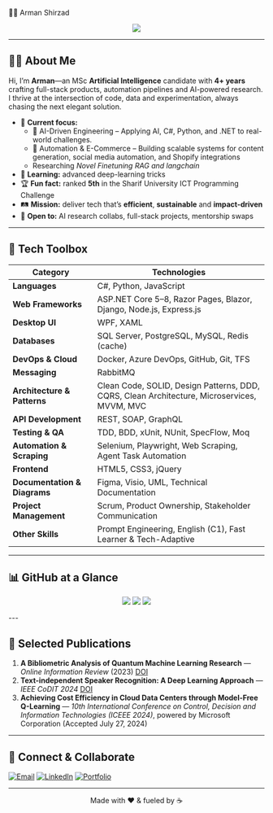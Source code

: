 👨‍💻 Arman Shirzad  

<p align="center">
  <img src="https://readme-typing-svg.demolab.com?font=Fira+Code&pause=800&center=true&vCenter=true&repeat=false&width=550&lines=Software+Engineer+%7C+AI+Researcher+%7C+R%26D+Specialist;Building+solutions+that+matter+%F0%9F%9A%80"/>
</p>

---

## 🧑‍🚀 About Me

Hi, I’m **Arman**—an MSc **Artificial Intelligence** candidate with **4+ years** crafting full-stack products, automation pipelines and AI-powered research. I thrive at the intersection of code, data and experimentation, always chasing the next elegant solution.

* 🔭 **Current focus:**
  * 🧠 AI-Driven Engineering – Applying AI, C#, Python, and .NET to real-world challenges.
  * 🤖 Automation & E-Commerce – Building scalable systems for content generation, social media automation, and Shopify integrations
  * Researching *Novel Finetuning RAG and langchain*
* 🌱 **Learning:** advanced deep-learning tricks
* 🏆 **Fun fact:** ranked **5th** in the Sharif University ICT Programming Challenge
* 🛤 **Mission:** deliver tech that’s **efficient**, **sustainable** and **impact-driven**
* 🤝 **Open to:** AI research collabs, full-stack projects, mentorship swaps
---

## 🧰 Tech Toolbox

| Category               | Technologies |
|------------------------|--------------|
| **Languages**          | C#, Python, JavaScript |
| **Web Frameworks**     | ASP.NET Core 5–8, Razor Pages, Blazor, Django, Node.js, Express.js |
| **Desktop UI**         | WPF, XAML |
| **Databases**          | SQL Server, PostgreSQL, MySQL, Redis (cache) |
| **DevOps & Cloud**     | Docker, Azure DevOps, GitHub, Git, TFS |
| **Messaging**          | RabbitMQ |
| **Architecture & Patterns** | Clean Code, SOLID, Design Patterns, DDD, CQRS, Clean Architecture, Microservices, MVVM, MVC |
| **API Development**    | REST, SOAP, GraphQL |
| **Testing & QA**       | TDD, BDD, xUnit, NUnit, SpecFlow, Moq |
| **Automation & Scraping** | Selenium, Playwright, Web Scraping, Agent Task Automation |
| **Frontend**           | HTML5, CSS3, jQuery |
| **Documentation & Diagrams** | Figma, Visio, UML, Technical Documentation |
| **Project Management** | Scrum, Product Ownership, Stakeholder Communication |
| **Other Skills**       | Prompt Engineering, English (C1), Fast Learner & Tech-Adaptive |

---

## 📊 GitHub at a Glance

<p align="center">
  <img src="https://github-readme-stats.vercel.app/api?username=ArmanShirzad&show_icons=true&include_all_commits=true&count_private=true&theme=radical&custom_title=Arman's%20GitHub%20Stats"/>
  <img src="https://github-readme-streak-stats.herokuapp.com/?user=ArmanShirzad&theme=radical"/>
  <img src="https://github-readme-stats.vercel.app/api/top-langs/?username=ArmanShirzad&layout=compact&hide_progress=true&theme=radical"/>
</p>
---

## 📝 Selected Publications

1. **A Bibliometric Analysis of Quantum Machine Learning Research** — _Online Information Review_ (2023) [DOI](https://doi.org/10.1080/0194262X.2023.2292049)
2. **Text-independent Speaker Recognition: A Deep Learning Approach** — _IEEE CoDIT 2024_ [DOI](https://ieeexplore.ieee.org/document/10708578)
3. **Achieving Cost Efficiency in Cloud Data Centers through Model-Free Q-Learning** — _10th International Conference on Control, Decision and Information Technologies (ICEEE 2024)_, powered by Microsoft Corporation (Accepted July 27, 2024)
---

## 🤝 Connect & Collaborate

[![Email](https://img.shields.io/badge/Email-D14836?style=for-the-badge&logo=gmail&logoColor=white)](mailto:armanshirzad1998@gmail.com)
[![LinkedIn](https://img.shields.io/badge/LinkedIn-0A66C2?style=for-the-badge&logo=linkedin&logoColor=white)](https://linkedin.com/in/arman-shirzad)
[![Portfolio](https://img.shields.io/badge/Portfolio-000000?style=for-the-badge&logo=github&logoColor=white)](https://armanshirzad.guru)

---

<p align="center">Made with ❤️ & fueled by ☕</p>
